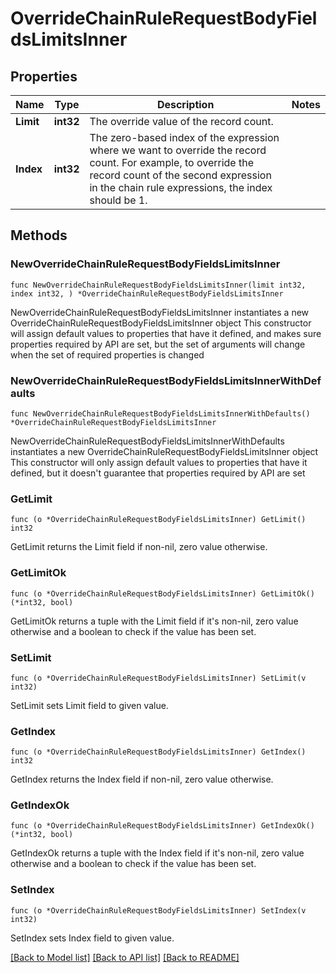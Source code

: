 # OverrideChainRuleRequestBodyFieldsLimitsInner

## Properties

Name | Type | Description | Notes
------------ | ------------- | ------------- | -------------
**Limit** | **int32** | The override value of the record count. | 
**Index** | **int32** | The zero-based index of the expression where we want to override the record count. For example, to override the record count of the second expression in the chain rule expressions, the index should be 1. | 

## Methods

### NewOverrideChainRuleRequestBodyFieldsLimitsInner

`func NewOverrideChainRuleRequestBodyFieldsLimitsInner(limit int32, index int32, ) *OverrideChainRuleRequestBodyFieldsLimitsInner`

NewOverrideChainRuleRequestBodyFieldsLimitsInner instantiates a new OverrideChainRuleRequestBodyFieldsLimitsInner object
This constructor will assign default values to properties that have it defined,
and makes sure properties required by API are set, but the set of arguments
will change when the set of required properties is changed

### NewOverrideChainRuleRequestBodyFieldsLimitsInnerWithDefaults

`func NewOverrideChainRuleRequestBodyFieldsLimitsInnerWithDefaults() *OverrideChainRuleRequestBodyFieldsLimitsInner`

NewOverrideChainRuleRequestBodyFieldsLimitsInnerWithDefaults instantiates a new OverrideChainRuleRequestBodyFieldsLimitsInner object
This constructor will only assign default values to properties that have it defined,
but it doesn't guarantee that properties required by API are set

### GetLimit

`func (o *OverrideChainRuleRequestBodyFieldsLimitsInner) GetLimit() int32`

GetLimit returns the Limit field if non-nil, zero value otherwise.

### GetLimitOk

`func (o *OverrideChainRuleRequestBodyFieldsLimitsInner) GetLimitOk() (*int32, bool)`

GetLimitOk returns a tuple with the Limit field if it's non-nil, zero value otherwise
and a boolean to check if the value has been set.

### SetLimit

`func (o *OverrideChainRuleRequestBodyFieldsLimitsInner) SetLimit(v int32)`

SetLimit sets Limit field to given value.


### GetIndex

`func (o *OverrideChainRuleRequestBodyFieldsLimitsInner) GetIndex() int32`

GetIndex returns the Index field if non-nil, zero value otherwise.

### GetIndexOk

`func (o *OverrideChainRuleRequestBodyFieldsLimitsInner) GetIndexOk() (*int32, bool)`

GetIndexOk returns a tuple with the Index field if it's non-nil, zero value otherwise
and a boolean to check if the value has been set.

### SetIndex

`func (o *OverrideChainRuleRequestBodyFieldsLimitsInner) SetIndex(v int32)`

SetIndex sets Index field to given value.



[[Back to Model list]](../README.md#documentation-for-models) [[Back to API list]](../README.md#documentation-for-api-endpoints) [[Back to README]](../README.md)


